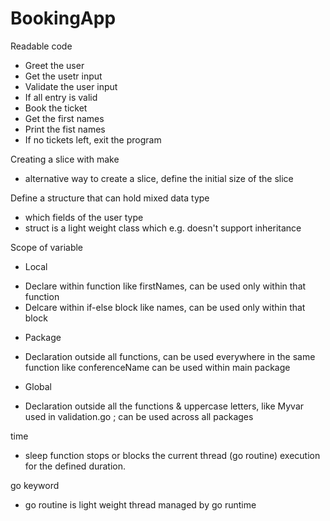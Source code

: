 # BookingApp

Readable code 
- Greet the user
- Get the usetr input
- Validate the user input
- If all entry is valid 
- Book the ticket
- Get the first names
- Print the fist names
- If no tickets left, exit the program

Creating a slice with make
- alternative way to create a slice, define the initial size of the slice
 
Define a structure that can hold mixed data type
- which fields of the user type
- struct is a light weight class which e.g. doesn't support inheritance

Scope of variable
- Local 
* Declare within function like firstNames, can be used only within that function
* Delcare within if-else block like names, can be used only within that block

- Package
* Declaration outside all functions, can be used everywhere in the same function like conferenceName can be used within main package
 
- Global
* Declaration outside all the functions & uppercase letters, like Myvar used in validation.go ; can be used across all packages 

time
- sleep function stops or blocks the current thread (go routine) execution for the defined duration. 

go keyword
- go routine is light weight thread managed by go runtime 


